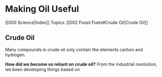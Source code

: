 # Making Oil Useful
[[000 Science|Index]]
Topics: [[002 Fossil Fuels#Crude Oil|Crude Oil]]


## Crude Oil
Many compounds in crude oil only contain the elements carbon and hydrogen.

**How did we become so reliant on crude oil?**
From the industrial revolution, we been developing things based on 


